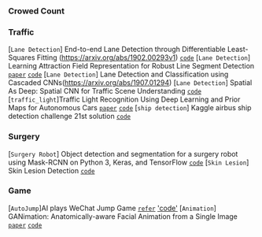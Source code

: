 


### Crowed Count





### Traffic
[`Lane Detection`] End-to-end Lane Detection through Differentiable Least-Squares Fitting (https://arxiv.org/abs/1902.00293v1) [`code`](https://github.com/wvangansbeke/LaneDetection_End2End)
[`Lane Detection`] Learning Attraction Field Representation for Robust Line Segment Detection [`paper`](https://arxiv.org/abs/1812.02122) [`code`](https://github.com/cherubicXN/afm_cvpr2019)
[`Lane Detection`] Lane Detection and Classification using Cascaded CNNs(https://arxiv.org/abs/1907.01294)
[`Lane Detection`] Spatial As Deep: Spatial CNN for Traffic Scene Understanding [`code`](https://github.com/cardwing/Codes-for-Lane-Detection)
[`traffic_light`]Traffic Light Recognition Using Deep Learning and Prior Maps for Autonomous Cars [`paper`](https://arxiv.org/abs/1905.03704) [`code`](https://github.com/LCAD-UFES/carmen_lcad/blob/master/src/traffic_light_yolo/README.md)
[`ship detection`] Kaggle airbus ship detection challenge 21st solution [`code`](https://github.com/pascal1129/kaggle_airbus_ship_detection)
 

### Surgery

[`Surgery Robot`] Object detection and segmentation for a surgery robot using Mask-RCNN on Python 3, Keras, and TensorFlow [`code`](https://github.com/SUYEgit/Surgery-Robot-Detection-Segmentation)
[`Skin Lesion`] Skin Lesion Detection [`code`](https://github.com/AakashKumarNain/skin_cancer_detection)

### Game 
[`AutoJump`]AI plays WeChat Jump Game [`refer`](https://zhuanlan.zhihu.com/p/32636329) ['code'](https://github.com/Prinsphield/Wechat_AutoJump)
[`Animation`] GANimation: Anatomically-aware Facial Animation from a Single Image [`paper`](https://arxiv.org/abs/1807.09251) [`code`](https://github.com/albertpumarola/GANimation)
